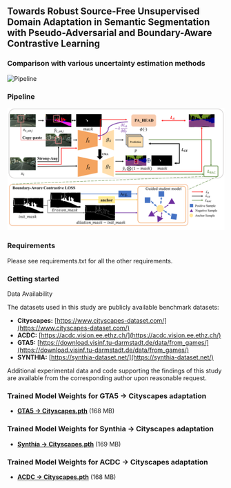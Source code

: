 ## Towards Robust Source-Free Unsupervised Domain Adaptation in Semantic Segmentation with Pseudo-Adversarial and Boundary-Aware Contrastive Learning

### Comparison with various uncertainty estimation methods
![Pipeline](fig7.png)
### Pipeline
![Pipeline](fig3.png)
### Requirements
Please see requirements.txt for all the other requirements.

### Getting started
Data Availability

The datasets used in this study are publicly available benchmark datasets:  

- **Cityscapes:** [https://www.cityscapes-dataset.com/](https://www.cityscapes-dataset.com/)  
- **ACDC:** [https://acdc.vision.ee.ethz.ch/](https://acdc.vision.ee.ethz.ch/)  
- **GTA5:** [https://download.visinf.tu-darmstadt.de/data/from_games/](https://download.visinf.tu-darmstadt.de/data/from_games/)  
- **SYNTHIA:** [https://synthia-dataset.net/](https://synthia-dataset.net/)  

Additional experimental data and code supporting the findings of this study are available from the corresponding author upon reasonable request.

### Trained Model Weights for GTA5 → Cityscapes adaptation
- **[GTA5 → Cityscapes.pth](https://github.com/tongyihang/tongyihang/releases/download/Tag_version/model_iter047499.pth)** (168 MB)
### Trained Model Weights for Synthia → Cityscapes adaptation
- **[Synthia → Cityscapes.pth](https://github.com/tongyihang/tongyihang/releases/download/Synthia2Cityscapes/model_iter047499.pth)** (169 MB)
### Trained Model Weights for ACDC → Cityscapes adaptation
- **[ACDC → Cityscapes.pth](https://github.com/tongyihang/tongyihang/releases/download/acdc2Cityscapes/model_iter047499.pth)** (168 MB)



